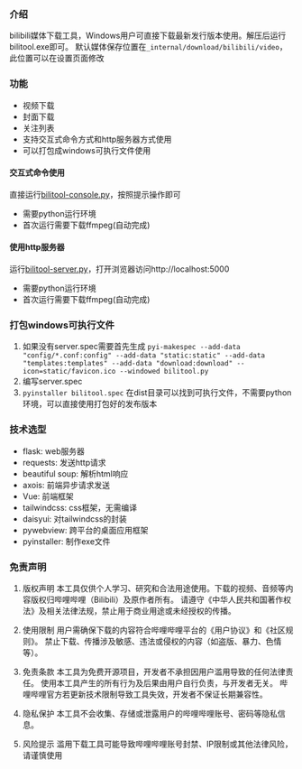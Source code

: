 ### 介绍
bilibili媒体下载工具，Windows用户可直接下载最新发行版本使用。解压后运行bilitool.exe即可。
默认媒体保存位置在`_internal/download/bilibili/video`，此位置可以在设置页面修改

### 功能
- 视频下载
- 封面下载
- 关注列表
- 支持交互式命令方式和http服务器方式使用
- 可以打包成windows可执行文件使用

#### 交互式命令使用
直接运行[bilitool-console.py](bilitool-console.py)，按照提示操作即可
- 需要python运行环境
- 首次运行需要下载ffmpeg(自动完成)

#### 使用http服务器
运行[bilitool-server.py](bilitool-server.py)，打开浏览器访问http://localhost:5000
- 需要python运行环境
- 首次运行需要下载ffmpeg(自动完成)

### 打包windows可执行文件
1. 如果没有server.spec需要首先生成 `pyi-makespec --add-data "config/*.conf:config" --add-data "static:static" --add-data "templates:templates" --add-data "download:download" --icon=static/favicon.ico --windowed bilitool.py`
2. 编写server.spec
3. `pyinstaller bilitool.spec`
在dist目录可以找到可执行文件，不需要python环境，可以直接使用打包好的发布版本

### 技术选型
- flask: web服务器
- requests: 发送http请求
- beautiful soup: 解析html响应
- axois: 前端异步请求发送
- Vue: 前端框架
- tailwindcss: css框架，无需编译
- daisyui: 对tailwindcss的封装
- pywebview: 跨平台的桌面应用框架
- pyinstaller: 制作exe文件
### 免责声明
1. 版权声明‌
本工具仅供个人学习、研究和合法用途使用。下载的视频、音频等内容版权归哔哩哔哩（Bilibili）及原作者所有。
请遵守《中华人民共和国著作权法》及相关法律法规，‌禁止用于商业用途或未经授权的传播‌。

2. 使用限制‌
用户需确保下载的内容符合哔哩哔哩平台的《用户协议》和《社区规则》。
禁止下载、传播涉及敏感、违法或侵权的内容（如盗版、暴力、色情等）。

3. 免责条款‌
本工具为免费开源项目，开发者‌不承担‌因用户滥用导致的任何法律责任。
使用本工具产生的所有行为及后果由用户自行负责，与开发者无关。
哔哩哔哩官方若更新技术限制导致工具失效，开发者不保证长期兼容性。

4. 隐私保护‌
本工具不会收集、存储或泄露用户的哔哩哔哩账号、密码等隐私信息。

5. 风险提示‌
滥用下载工具可能导致哔哩哔哩账号封禁、IP限制或其他法律风险，请谨慎使用